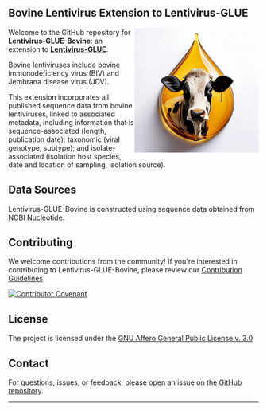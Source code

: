 ## Bovine Lentivirus Extension to Lentivirus-GLUE

<img src="md/cow-droplet.png" align="right" alt="" width="250" />

Welcome to the GitHub repository for **Lentivirus-GLUE-Bovine**: an extension to **[Lentivirus-GLUE](https://github.com/giffordlabcvr/Lentivirus-GLUE)**.

Bovine lentiviruses include bovine immunodeficiency virus (BIV) and Jembrana disease virus (JDV). 

This extension incorporates all published sequence data from bovine lentiviruses, linked to associated metadata, including information that is sequence-associated (length, publication date); taxonomic (viral genotype, subtype); and isolate-associated (isolation host species, date and location of sampling, isolation source).

## Data Sources

Lentivirus-GLUE-Bovine is constructed using sequence data obtained from [NCBI Nucleotide](https://www.ncbi.nlm.nih.gov/nuccore).

## Contributing

We welcome contributions from the community! If you're interested in contributing to Lentivirus-GLUE-Bovine, please review our [Contribution Guidelines](./md/CONTRIBUTING.md).

[![Contributor Covenant](https://img.shields.io/badge/Contributor%20Covenant-2.1-4baaaa.svg)](./md/code_of_conduct.md)

## License

The project is licensed under the [GNU Affero General Public License v. 3.0](https://www.gnu.org/licenses/agpl-3.0.en.html)

## Contact

For questions, issues, or feedback, please open an issue on the [GitHub repository](https://github.com/giffordlabcvr/Lentivirus-GLUE-Bovine/issues).

* * * * *
